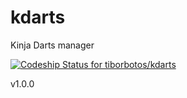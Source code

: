 kdarts
======

Kinja Darts manager

[ ![Codeship Status for tiborbotos/kdarts](https://www.codeship.io/projects/46522ff0-2ae8-0132-5d50-1a241071fe55/status)](https://www.codeship.io/projects/38419)


v1.0.0

